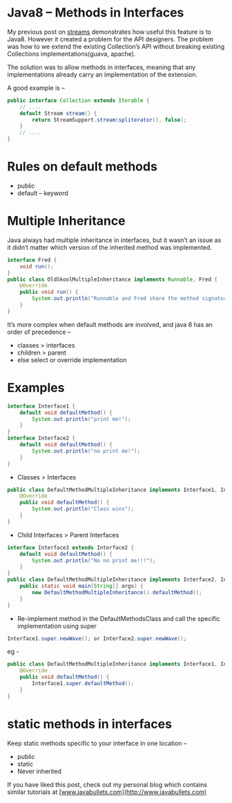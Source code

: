 # Java8 – Methods in Interfaces

My previous post on [streams](https://www.javabullets.com/2017/02/07/java-8-streams-cookbook/) demonstrates how useful this feature is to Java8. However it created a problem for the API designers. The problem was how to we extend the existing Collection’s API without breaking existing Collections implementations(guava, apache).

The solution was to allow methods in interfaces, meaning that any implementations already carry an implementation of the extension.

A good example is –

```java
public interface Collection extends Iterable {
    // ....
    default Stream stream() {
        return StreamSupport.stream(spliterator(), false);
    }
    // ....
}
```

# Rules on default methods

* public
* default – keyword

# Multiple Inheritance

Java always had multiple inheritance in interfaces, but it wasn’t an issue as it didn’t matter which version of the inherited method was implemented.

```java
interface Fred {
    void run();
}
public class OldSkoolMultipleInheritance implements Runnable, Fred {
    @Override
    public void run() {
        System.out.println("Runnable and Fred share the method signature run()");
    }
}
```

It’s more complex when default methods are involved, and java 8 has an order of precedence –

* classes > interfaces
* children > parent
* else select or override implementation

# Examples

```java
interface Interface1 {
    default void defaultMethod() {
        System.out.println("print me!");
    }
}
interface Interface2 {
    default void defaultMethod() {
        System.out.println("no print me!");
    }
}
```

* Classes > Interfaces

```java
public class DefaultMethodMultipleInheritance implements Interface1, Interface2 {
    @Override
    public void defaultMethod() {
        System.out.println("Class wins");
    }
}
```

* Child Interfaces > Parent Interfaces


```java
interface Interface3 extends Interface2 {
    default void defaultMethod() {
        System.out.println("No no print me!!!");
    }
}
public class DefaultMethodMultipleInheritance implements Interface2, Interface3 {
    public static void main(String[] args) {
        new DefaultMethodMultipleInheritance().defaultMethod();
    }
}
```

* Re-implement method in the DefaultMethodsClass and call the specific implementation using super

```java
Interface1.super.newWave(); or Interface2.super.newWave();
```

eg -

```java
public class DefaultMethodMultipleInheritance implements Interface1, Interface2 {
    @Override
    public void defaultMethod() {
        Interface1.super.defaultMethod();
    }
}
```

# static methods in interfaces

Keep static methods specific to your interface in one location –

* public
* static
* Never inherited

If you have liked this post, check out my personal blog which contains similar tutorials at [www.javabullets.com](http://www.javabullets.com)
